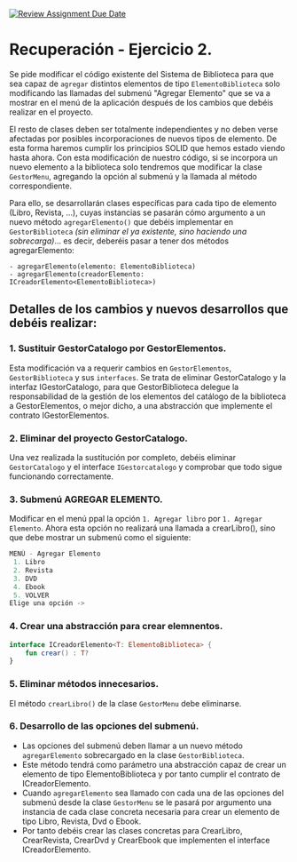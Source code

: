 [![Review Assignment Due Date](https://classroom.github.com/assets/deadline-readme-button-24ddc0f5d75046c5622901739e7c5dd533143b0c8e959d652212380cedb1ea36.svg)](https://classroom.github.com/a/H8SiyZo7)
# Recuperación - Ejercicio 2.

Se pide modificar el código existente del Sistema de Biblioteca para que sea capaz de ```agregar``` distintos elementos de tipo ```ElementoBiblioteca``` solo modificando las llamadas del submenú 
"Agregar Elemento" que se va a mostrar en el menú de la aplicación después de los cambios que debéis realizar en el proyecto.

El resto de clases deben ser totalmente independientes y no deben verse afectadas por posibles incorporaciones de nuevos tipos de elemento. De esta forma haremos cumplir los principios SOLID que 
hemos estado viendo hasta ahora. Con esta modificación de nuestro código, si se incorpora un nuevo elemento a la biblioteca solo tendremos que modificar la clase ```GestorMenu```, agregando la opción 
al submenú y la llamada al método correspondiente.

Para ello, se desarrollarán clases específicas para cada tipo de elemento (Libro, Revista, ...), cuyas instancias se pasarán cómo argumento a un nuevo método ```agregarElemento()``` que debéis implementar
en ```GestorBiblioteca``` *(sin eliminar el ya existente, sino haciendo una sobrecarga)*... es decir, deberéis pasar a tener dos métodos agregarElemento:

    - agregarElemento(elemento: ElementoBiblioteca)
    - agregarElemento(creadorElemento: ICreadorElemento<ElementoBiblioteca>)

## Detalles de los cambios y nuevos desarrollos que debéis realizar:

### 1. Sustituir GestorCatalogo por GestorElementos.

Esta modificación va a requerir cambios en ```GestorElementos```, ```GestorBiblioteca``` y sus ```interfaces```. Se trata de eliminar GestorCatalogo y la interfaz IGestorCatalogo, para que GestorBiblioteca 
delegue la responsabilidad de la gestión de los elementos del catálogo de la biblioteca a GestorElementos, o mejor dicho, a una abstracción que implemente el contrato IGestorElementos.

### 2. Eliminar del proyecto GestorCatalogo.

Una vez realizada la sustitución por completo, debéis eliminar ```GestorCatalogo``` y el interface ```IGestorcatalogo``` y comprobar que todo sigue funcionando correctamente.

### 3. Submenú AGREGAR ELEMENTO.

Modificar en el menú ppal la opción ```1. Agregar libro``` por ```1. Agregar Elemento```. Ahora esta opción no realizará una llamada a crearLibro(), sino que debe mostrar un submenú como el siguiente:

```kotlin
MENÚ - Agregar Elemento
 1. Libro
 2. Revista
 3. DVD
 4. Ebook
 5. VOLVER
Elige una opción ->
```

### 4. Crear una abstracción para crear elemnentos.

```kotlin
interface ICreadorElemento<T: ElementoBiblioteca> {
    fun crear() : T?
}
```

### 5. Eliminar métodos innecesarios.

El método ```crearLibro()``` de la clase ```GestorMenu``` debe eliminarse.

### 6. Desarrollo de las opciones del submenú.

* Las opciones del submenú deben llamar a un nuevo método ```agregarElemento``` sobrecargado en la clase ```GestorBiblioteca```.
* Este método tendrá como parámetro una abstracción capaz de crear un elemento de tipo ElementoBiblioteca y por tanto cumplir el contrato de ICreadorElemento.
* Cuando ```agregarElemento``` sea llamado con cada una de las opciones del submenú desde la clase ```GestorMenu``` se le pasará por argumento una instancia de cada clase concreta necesaria para crear un elemento de tipo Libro, Revista, Dvd o Ebook.
* Por tanto debéis crear las clases concretas para CrearLibro, CrearRevista, CrearDvd y CrearEbook que implementen el interface ICreadorElemento.
